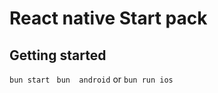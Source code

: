 # React native Start pack

## Getting started

```bun start```
``` bun  android``` or ```bun run ios```

